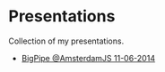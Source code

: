 # Presentations

Collection of my presentations.

- [BigPipe @AmsterdamJS 11-06-2014](https://github.com/Swaagie/presentations/tree/master/bigpipe)
